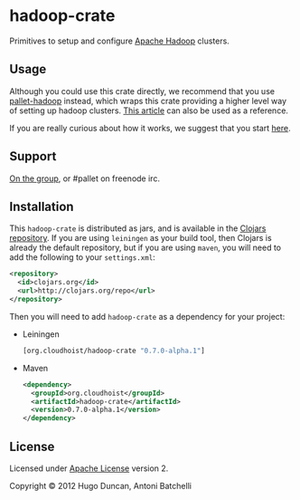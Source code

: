 # hadoop-crate

Primitives to setup and configure [Apache Hadoop](http://hadoop.apache.org/)
clusters.
 
## Usage

Although you could use this crate directly, we recommend that you use
[pallet-hadoop](https://github.com/pallet/pallet-hadoop) instead,
which wraps this crate providing a higher level way of setting up
hadoop clusters. [This
article](http://palletops.com/create-hadoop-clusters-the-easy-peasy-way-wit/)
can also be used as a reference.

If you are really curious about how it works, we suggest that you
start
[here](https://github.com/pallet/pallet-hadoop/blob/master/src/pallet_hadoop/node.clj#L110). 

## Support

[On the group](http://groups.google.com/group/pallet-clj), or #pallet on freenode irc.

## Installation

This `hadoop-crate` is distributed as jars, and is available in the
[Clojars repository](http://clojars.org). If you are using `leiningen`
as your build tool, then Clojars is already the default repository,
but if you are using `maven`, you will need to add the following to your
`settings.xml`:

```xml
<repository>
  <id>clojars.org</id>
  <url>http://clojars.org/repo</url>
</repository>
```

Then you will need to add `hadoop-crate` as a dependency for your
project:

- Leiningen

    ```clojure
    [org.cloudhoist/hadoop-crate "0.7.0-alpha.1"]
    ```
- Maven
    ```xml
    <dependency>
      <groupId>org.cloudhoist</groupId>
      <artifactId>hadoop-crate</artifactId>
      <version>0.7.0-alpha.1</version>
    </dependency>
    ```

## License

Licensed under [Apache License](http://www.apache.org/licenses/) version 2.

Copyright © 2012 Hugo Duncan, Antoni Batchelli

